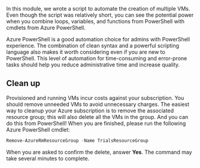 In this module, we wrote a script to automate the creation of multiple VMs. Even though the script was relatively short, you can see the potential power when you combine loops, variables, and functions from PowerShell with cmdlets from Azure PowerShell.

Azure PowerShell is a good automation choice for admins with PowerShell experience. The combination of clean syntax and a powerful scripting language also makes it worth considering even if you are new to PowerShell. This level of automation for time-consuming and error-prone tasks should help you reduce administrative time and increase quality.

## Clean up
<!---TODO: Update for sandbox?--->

Provisioned and running VMs incur costs against your subscription. You should remove unneeded VMs to avoid unnecessary charges. The easiest way to cleanup your Azure subscription is to remove the associated resource group; this will also delete all the VMs in the group. And you can do this from PowerShell! When you are finished, please run the following Azure PowerShell cmdlet:

```powershell
Remove-AzureRmResourceGroup -Name TrialsResourceGroup
```

When you are asked to confirm the delete, answer **Yes**. The command may take several minutes to complete.
